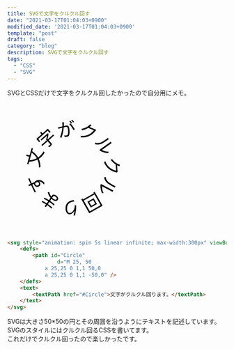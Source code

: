 ```yaml
---
title: SVGで文字をクルクル回す
date: "2021-03-17T01:04:03+0900"
modified_date: '2021-03-17T01:04:03+0900'
template: "post"
draft: false
category: "blog"
description: SVGで文字をクルクル回す
tags:
  - "CSS"
  - "SVG"
---
```


SVGとCSSだけで文字をクルクル回したかったので自分用にメモ。

<svg style="animation: spin 5s linear infinite; max-width:300px" viewBox="0 0 100 100">
    <defs>
        <path id="Circle"
                d="M 25, 50
            a 25,25 0 1,1 50,0
            a 25,25 0 1,1 -50,0" />
    </defs>
    <text>
        <textPath href="#Circle">文字がクルクル回ります。</textPath>
    </text>
</svg>

```html
<svg style="animation: spin 5s linear infinite; max-width:300px" viewBox="0 0 100 100">
    <defs>
        <path id="Circle"
                d="M 25, 50
            a 25,25 0 1,1 50,0
            a 25,25 0 1,1 -50,0" />
    </defs>
    <text>
        <textPath href="#Circle">文字がクルクル回ります。</textPath>
    </text>
</svg>
```

SVGは大きさ50*50の円とその周囲を沿うようにテキストを記述しています。SVGのスタイルにはクルクル回るCSSを書いてます。  
これだけでクルクル回ったので楽しかったです。
